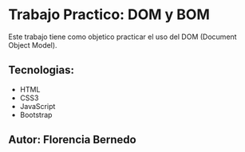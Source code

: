 # Trabajo Practico: DOM y BOM
Este trabajo tiene como objetico practicar el uso del DOM (Document Object Model).

## Tecnologias:
- HTML
- CSS3
- JavaScript
- Bootstrap

## Autor: Florencia Bernedo